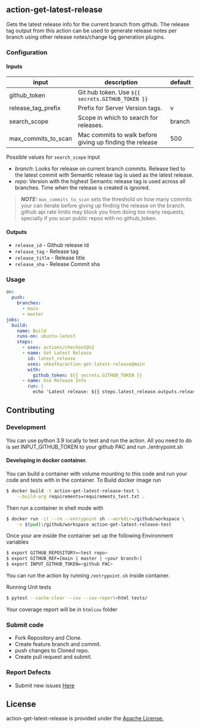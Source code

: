 ## action-get-latest-release
Gets the latest release info for the current branch from github.
The release tag output from this action can be used to generate release notes per branch using other release notes/change log generation plugins.

### Configuration

#### Inputs
|input |description|default|
|----- |-----------|-------|
|github_token|Git hub token. Use `${{ secrets.GITHUB_TOKEN }}` ||
|release_tag_prefix|Prefix for Server Version tags.|v|
|search_scope|Scope in which to search for releases.|branch|
|max_commits_to_scan|Mac commits to walk before giving up finding the release|500|

Possible values for `search_scope` input
- *branch*: Looks for release on current branch commits. Release tied to the latest commit with Semantic release tag is used as the latest release.<br>
- *repo*: Version with the highest Semantic release tag is used across all branches. Time when the release is created is ignored.  

> **_NOTE:_** `max_commits_to_scan` sets the threshold on how many commits your can iterate before giving up finding the release on the branch. 
> github api rate limits may block you from doing too many requests, specially if you scan public repos with no github_token.
 
#### Outputs
- `release_id` - Github release Id
- `release_tag` - Release tag
- `release_title` - Release title
- `release_sha` - Release Commit sha

### Usage
```yaml
on:
  push:
    branches:
      - main
      - master
jobs:
  build:
    name: Build
    runs-on: ubuntu-latest
    steps:
      - uses: actions/checkout@v2
      - name: Get Latest Release
        id: latest_release
        uses: vkkotha/action-get-latest-release@main
        with:
          github_token: ${{ secrets.GITHUB_TOKEN }}
      - name: Use Release Info
        run: |
          echo 'Latest release: ${{ steps.latest_release.outputs.release_tag }}'
```

## Contributing
### Development
You can use python 3.9 locally to test and run the action.
All you need to do is set INPUT_GITHUB_TOKEN to your github PAC and run ./entrypoint.sh
#### Developing in docker container.
You can build a container with volume mounting to this code and run your code and tests with in the container.
To Build docker image run<br>
```sh
$ docker build -t action-get-latest-release-test \
    --build-arg requirements=requirements_test.txt .
```
Then run a container in shell mode with
```sh
$ docker run -it --rm --entrypoint sh --workdir=/github/workspace \
    -v $(pwd):/github/workspace action-get-latest-release-test
```
Once your are inside the container set up the following Environment variables
```sh
$ export GITHUB_REPOSITORY=<test repo>
$ export GITHUB_REF=[main | master | <your branch>]
$ export INPUT_GITHUB_TOKEN=<github PAC>
```

You can run the action by running ```/entrypoint.sh``` inside container. 

Running Unit tests
```sh
$ pytest --cache-clear --cov --cov-report=html tests/
```
Your coverage report will be in `htmlcov` folder
 
### Submit code
- Fork Repository and Clone.
- Create feature branch and commit.
- push changes to Cloned repo.
- Create pull request and submit.
### Report Defects
- Submit new issues [Here](https://github.com/vkkotha/action-get-latest-release/issues/new)

## License
action-get-latest-release is provided under the [Apache License.](https://github.com/vkkotha/action-get-latest-release/blob/master/LICENSE)
